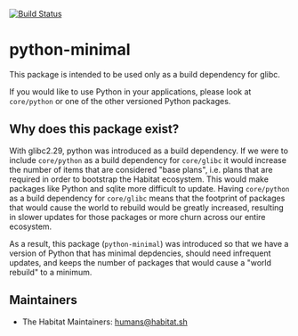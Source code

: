 [![Build Status](https://dev.azure.com/chefcorp-partnerengineering/Chef%20Base%20Plans/_apis/build/status/chef-base-plans.python-minimal?branchName=master)](https://dev.azure.com/chefcorp-partnerengineering/Chef%20Base%20Plans/_build/latest?definitionId=183&branchName=master)

# python-minimal

This package is intended to be used only as a build dependency for glibc.

If you would like to use Python in your applications, please look at `core/python` or one of the other versioned Python packages.

## Why does this package exist?

With glibc2.29, python was introduced as a build dependency. If we were to include `core/python` as a build dependency for `core/glibc`
it would increase the number of items that are considered "base plans", i.e. plans that are required in order to bootstrap the Habitat
ecosystem. This would make packages like Python and sqlite more difficult to update. Having `core/python` as a build dependency for
`core/glibc` means that the footprint of packages that would cause the world to rebuild would be greatly increased, resulting in slower
updates for those packages or more churn across our entire ecosystem.

As a result, this package (`python-minimal`) was introduced so that we have a version of Python that has minimal depdencies, should need
infrequent updates, and keeps the number of packages that would cause a "world rebuild" to a minimum.

## Maintainers

* The Habitat Maintainers: <humans@habitat.sh>
